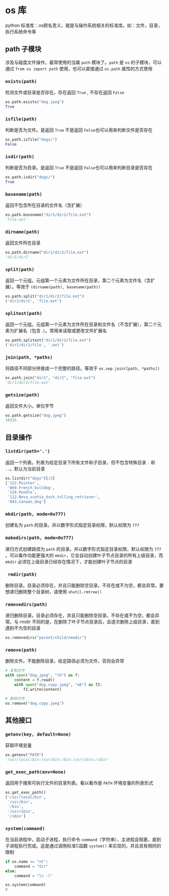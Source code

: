 # os 库
python 标准库：os顾名思义，就是与操作系统相关的标准库。如：文件，目录，执行系统命令等

## path 子模块
涉及与磁盘文件操作，最常使用的当属 `path` 模块了。`path` 是 `os` 的子模块，可以通过 `from os import path` 使用，也可以直接通过 `os.path` 属性的方式使用
### `exists(path)`
检测文件或目录是否存在。存在返回 `True` , 不存在返回 `False`
```python
os.path.exists("dog.jpeg")
True
```
### `isfile(path)`
判断是否为文件。是返回 `True` 不是返回 `False`也可以用来判断文件是否存在
```python
os.path.isfile("dogs/")
False
```
### `isdir(path)`
判断是否为目录。是返回 `True` 不是返回 `False`也可以用来判断目录是否存在
```python
os.path.isdir("dogs/")
True
```
### `basename(path)`
返回不包含所在目录的文件名（含扩展）
```python
os.path.basename("dir1/dir2/file.ext")
'file.ext'
```
### `dirname(path)`
返回文件所在目录
```python
os.path.dirname("dir1/dir2/file.ext")
'dir1/dir2'
```
### `split(path)`
返回一个元组。元组第一个元素为文件所在目录，第二个元素为文件名（含扩展）。等效于 `(dirname(path), basename(path))`
```python
os.path.split("dir1/dir2/file.ext")
('dir1/dir2', 'file.ext')
```
### `splitext(path)`
返回一个元组。元组第一个元素为文件所在目录和文件名（不含扩展），第二个元素为扩展名（包含 .）。常用来读取或更改文件扩展名
```python
os.path.splitext("dir1/dir2/file.ext")
('dir1/dir2/file', '.ext')
```
### `join(path, *paths)`
将路径不同部分拼接成一个完整的路径。等效于 `os.sep.join([path, *paths])`
```python
os.path.join("dir1", "dir2", "file.ext")
'dir1/dir2/file.ext'
```
### `getsize(path)`
返回文件大小。单位字节
```python
os.path.getsize("dog.jpeg")
18335
```
## 目录操作
### `listdir(path='.')`
返回一个列表。列表为给定目录下所有文件和子目录，但不包含特殊目录 `.` 和 `..`。默认为当前目录
```python
os.listdir("dogs")[:5]
['122.Pointer',
 '069.French_bulldog',
 '124.Poodle',
 '112.Nova_scotia_duck_tolling_retriever',
 '043.Canaan_dog']
```
### `mkdir(path, mode=0o777)`
创建名为 `path` 的目录。并以数字形式指定目录权限，默认权限为 `777`
### `makedirs(path, mode=0o777)`
递归方式创建路径为 `path` 的目录。并以数字形式指定目录权限，默认权限为 `777` 。可以看作功能更强大的 `mkdir`，它会自动创建叶子节点目录的所有上级目录，而 `mkdir` 必须在上级目录已经存在情况下，才能创建叶子节点的目录
### ` rmdir(path)`
删除目录。目录必须存在，并且只能删除空目录。不存在或不为空，都会异常。要想递归删除整个目录树，请使用 `shutil.rmtree()`
### `removedirs(path)`
递归删除目录。目录必须存在，并且只能删除空目录。不存在或不为空，都会异常。与 rmdir 不同的是，在删除了叶子节点目录后，会逐次删除上级目录，直到遇到不为空的目录
```python
os.removedirs("parent/child/newdir")
```
### `remove(path)`
删除文件。不能删除目录，给定路径必须为文件，否则会异常
```python
# 复制文件
with open("dog.jpeg", "rb") as f:
    content = f.read()
    with open("dog.copy.jpeg", "wb") as f2:
        f2.write(content)

# 删除文件
os.remove("dog.copy.jpeg")
```
## 其他接口
### `getenv(key, default=None)`
获取环境变量
```python
os.getenv("PATH")
'/usr/local/bin:/usr/bin:/bin:/usr/sbin:/sbin'
```
### `get_exec_path(env=None)`
返回用于搜索可执行文件的目录列表。看以看作是 `PATH` 环境变量的列表形式
```python
os.get_exec_path()
['/usr/local/bin',
 '/usr/bin',
 '/bin',
 '/usr/sbin',
 '/sbin']
```
### `system(command)`
在当前进程中，启动子进程，执行命令 `command`（字符串），主进程会阻塞，直到子进程执行完成。这是通过调用标准C函数 `system()` 来实现的，并且具有相同的限制
```python
if os.name == "nt":
    command = "dir"
else:
    command = "ls -l"

os.system(command)
0
```
